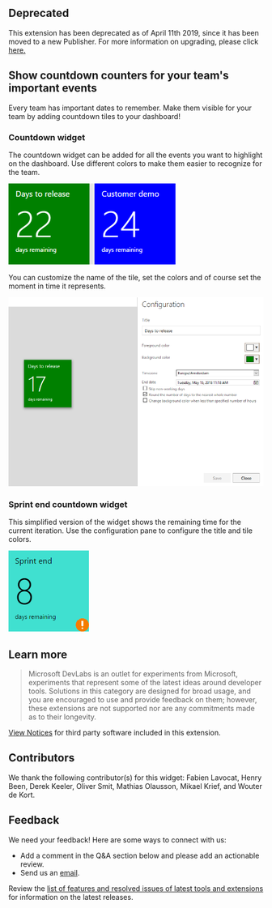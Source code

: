 ## Deprecated ##

This extension has been deprecated as of April 11th 2019, since it has been moved to a new Publisher. For more information on upgrading, please click <a target="_blank" href="https://www.almdevopsrangers.org/upgrading-countdown-widget/">here.</a>

## Show countdown counters for your team's important events ##

Every team has important dates to remember. Make them visible for your team by adding countdown tiles to your dashboard!

### Countdown widget ###

The countdown widget can be added for all the events you want to highlight on the dashboard. Use different colors to make them easier to recognize for the team.

![Countdown widget](static/img/Preview-Full.png)

You can customize the name of the tile, set the colors and of course set the moment in time it represents. 

![Configure](static/img/Configure-Extension.png)

### Sprint end countdown widget ###
This simplified version of the widget shows the remaining time for the current iteration. Use the configuration pane to configure the title and tile colors.

![Sprint Countdown widget](static/img/Preview-Sprint.png)

## Learn more

> Microsoft DevLabs is an outlet for experiments from Microsoft, experiments that represent some of the latest ideas around developer tools. Solutions in this category are designed for broad usage, and you are encouraged to use and provide feedback on them; however, these extensions are not supported nor are any commitments made as to their longevity.

[View Notices](https://marketplace.visualstudio.com/_apis/public/gallery/publisher/ms-devlabs/extension/CountdownWidget/latest/assetbyname/ThirdPartyNotices.txt) for third party software included in this extension.

## Contributors

We thank the following contributor(s) for this widget: Fabien Lavocat, Henry Been, Derek Keeler, Oliver Smit, Mathias Olausson, Mikael Krief, and Wouter de Kort. 

## Feedback

We need your feedback! Here are some ways to connect with us:

- Add a comment in the Q&A section below and please add an actionable review.
- Send us an [email](mailto://mktdevlabs@microsoft.com).

Review the [list of features and resolved issues of latest tools and extensions](https://aka.ms/vsarreleases) for information on the latest releases.